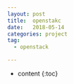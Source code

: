 ```yaml
---
layout: post
title:  openstakc
date:   2018-05-14  
categories: project
tag:
  - openstack

---
```

* content
{:toc}
